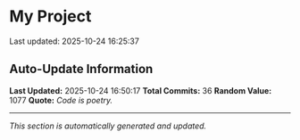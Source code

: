 # My Project


Last updated: 2025-10-24 16:25:37











































































































































































































































































































































































































































## Auto-Update Information

**Last Updated:** 2025-10-24 16:50:17
**Total Commits:** 36
**Random Value:** 1077
**Quote:** _Code is poetry._

---
_This section is automatically generated and updated._